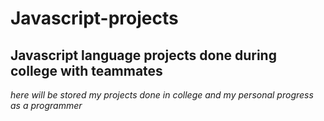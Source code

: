 # Javascript-projects
## Javascript language projects done during college with teammates
  *here will be stored my projects done in college and my personal progress as a programmer*
